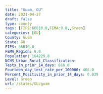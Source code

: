 ```yaml
---
title: "Guam, GU"
date: 2021-04-27
draft: false
type: county
tags: [FIPS:66010.0,FEMA:9.0,,Green]
categories: [GU]
County: Guam
State: GU
FIPS: 66010.0
FEMA_Region: 9.0
Population: 164229.0
NCHS_Urban_Rural_Classification: 
Tests_in_prior_14_days: 666.0
Fourteen_day_test_rate_per_100000: 406.0
Percent_Positivity_in_prior_14_days: 0.039
Level: Green
url: /states/GU/guam
---
```



